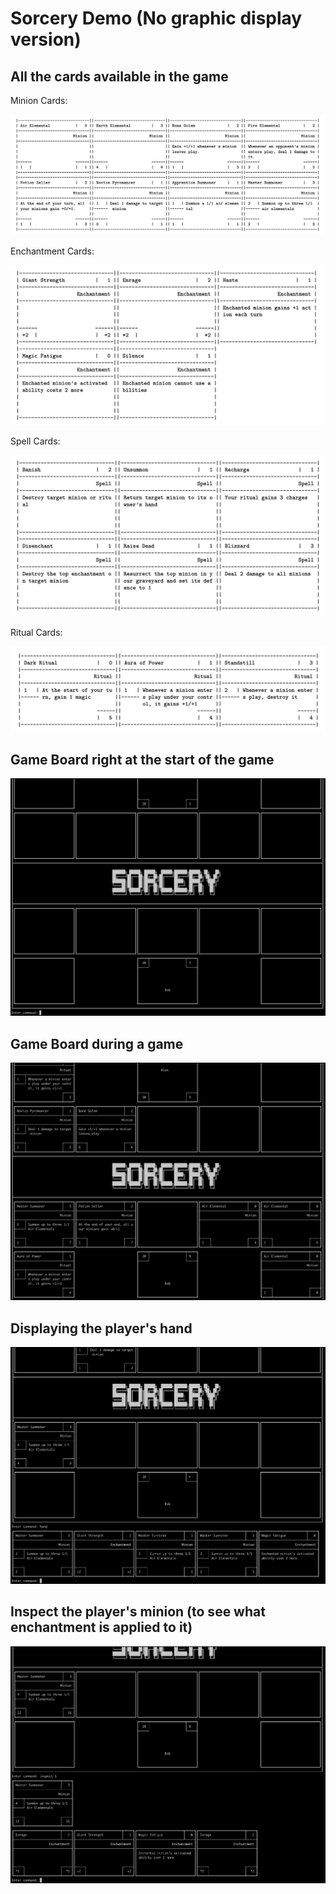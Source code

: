# Sorcery Demo (No graphic display version)

## All the cards available in the game

Minion Cards:

<img src="minions.png" width=700>

Enchantment Cards:

<img src="enchantments.png" width=525>

Spell Cards:

<img src="spells.png" width=525>

Ritual Cards:

<img src="rituals.png" width=525>

## Game Board right at the start of the game
![](start_board.png)

## Game Board during a game
![](mid_game_board.png)

## Displaying the player's hand
![](display_hand.png)

## Inspect the player's minion (to see what enchantment is applied to it)
![](inspect.png)
